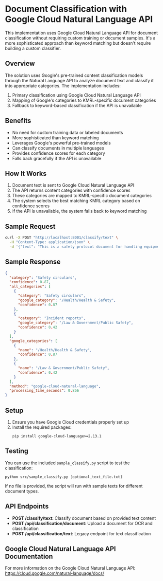 # Document Classification with Google Cloud Natural Language API

This implementation uses Google Cloud Natural Language API for document classification without requiring custom training or document samples. It's a more sophisticated approach than keyword matching but doesn't require building a custom classifier.

## Overview

The solution uses Google's pre-trained content classification models through the Natural Language API to analyze document text and classify it into appropriate categories. The implementation includes:

1. Primary classification using Google Cloud Natural Language API
2. Mapping of Google's categories to KMRL-specific document categories
3. Fallback to keyword-based classification if the API is unavailable

## Benefits

- No need for custom training data or labeled documents
- More sophisticated than keyword matching
- Leverages Google's powerful pre-trained models
- Can classify documents in multiple languages
- Provides confidence scores for each category
- Falls back gracefully if the API is unavailable

## How It Works

1. Document text is sent to Google Cloud Natural Language API
2. The API returns content categories with confidence scores
3. These categories are mapped to KMRL-specific document categories
4. The system selects the best matching KMRL category based on confidence scores
5. If the API is unavailable, the system falls back to keyword matching

## Sample Request

```bash
curl -X POST "http://localhost:8001/classify/text" \
  -H "Content-Type: application/json" \
  -d '{"text": "This is a safety protocol document for handling equipment in the metro station."}'
```

## Sample Response

```json
{
  "category": "Safety circulars",
  "confidence": 0.87,
  "all_categories": [
    {
      "category": "Safety circulars",
      "google_category": "/Health/Health & Safety",
      "confidence": 0.87
    },
    {
      "category": "Incident reports",
      "google_category": "/Law & Government/Public Safety",
      "confidence": 0.42
    }
  ],
  "google_categories": [
    {
      "name": "/Health/Health & Safety",
      "confidence": 0.87
    },
    {
      "name": "/Law & Government/Public Safety",
      "confidence": 0.42
    }
  ],
  "method": "google-cloud-natural-language",
  "processing_time_seconds": 0.856
}
```

## Setup

1. Ensure you have Google Cloud credentials properly set up
2. Install the required packages:
   ```
   pip install google-cloud-language>=2.13.1
   ```

## Testing

You can use the included `sample_classify.py` script to test the classification:

```
python src/sample_classify.py [optional_text_file.txt]
```

If no file is provided, the script will run with sample texts for different document types.

## API Endpoints

- **POST /classify/text**: Classify document based on provided text content
- **POST /api/classification/document**: Upload a document for OCR and classification
- **POST /api/classification/text**: Legacy endpoint for text classification

## Google Cloud Natural Language API Documentation

For more information on the Google Cloud Natural Language API:
https://cloud.google.com/natural-language/docs/